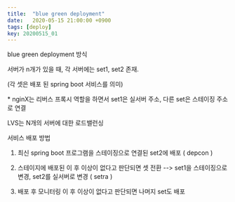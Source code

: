```yaml
---
title:  "blue green deployment"
date:   2020-05-15 21:00:00 +0900
tags: [deploy]
key: 20200515_01
---
```



blue green deployment 방식

서버가 n개가 있을 때, 각 서버에는 set1, set2 존재.

(각 셋은 배포 된 spring boot 서비스를 의미)



\* nginX는 리버스 프록시 역할을 하면서 set1은 실서버 주소, 다른 set은 스테이징 주소로 연결

LVS는 N개의 서버에 대한 로드밸런싱



서비스 배포 방법

1. 최신 spring boot 프로그램을 스테이징으로 연결된 set2에 배포 ( depcon )

2. 스테이지에 배포된 이 후 이상이 없다고 판단되면 셋 전환
   --> set1을 스테이징으로 변경, set2를 실서버로 변경 ( setra )

3. 배포 후 모니터링 이 후 이상이 없다고 판단되면 나머지 set도 배포
